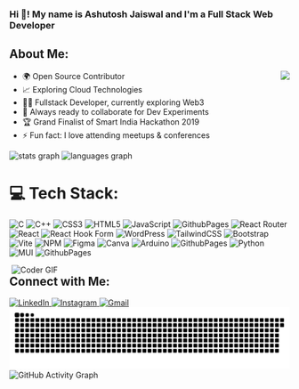 <h3 align="left">Hi 👋! My name is Ashutosh Jaiswal and I'm a Full Stack Web Developer</h3>


<h2 align="left">About Me:</h2>

<img align="right" height="150" src="https://media.tenor.com/stwEJrjgtwYAAAAj/wave-hi.gif" />
<ul>
  <li>🌍 Open Source Contributor</li>
  <li>📈 Exploring Cloud Technologies</li>
  <li>👨‍💻 Fullstack Developer, currently exploring Web3</li>
  <li>🚀 Always ready to collaborate for Dev Experiments</li>
  <li>🏆 Grand Finalist of Smart India Hackathon 2019</li>
  <li>⚡ Fun fact: I love attending meetups & conferences</li> 
</ul>

<div align="left" style="margin-bottom: 20px;">
  <img src="https://github-readme-stats.vercel.app/api?username=Ashutoshjaiswal975&show_icons=true&include_all_commits=true&count_private=true&theme=dracula" height="150" alt="stats graph" />
  <img src="https://github-readme-stats.vercel.app/api/top-langs?username=Ashutoshjaiswal975&layout=compact&theme=dracula" height="150" alt="languages graph" />
</div>

# 💻 Tech Stack:
![C](https://img.shields.io/badge/c-%2300599C.svg?style=for-the-badge&logo=c&logoColor=white) ![C++](https://img.shields.io/badge/c++-%2300599C.svg?style=for-the-badge&logo=c%2B%2B&logoColor=white) ![CSS3](https://img.shields.io/badge/css3-%231572B6.svg?style=for-the-badge&logo=css3&logoColor=white) ![HTML5](https://img.shields.io/badge/html5-%23E34F26.svg?style=for-the-badge&logo=html5&logoColor=white) ![JavaScript](https://img.shields.io/badge/javascript-%23323330.svg?style=for-the-badge&logo=javascript&logoColor=%23F7DF1E)  ![GithubPages](https://img.shields.io/badge/github%20pages-121013?style=for-the-badge&logo=github&logoColor=white) ![React Router](https://img.shields.io/badge/React_Router-CA4245?style=for-the-badge&logo=react-router&logoColor=white) ![React](https://img.shields.io/badge/react-%2320232a.svg?style=for-the-badge&logo=react&logoColor=%2361DAFB) ![React Hook Form](https://img.shields.io/badge/React%20Hook%20Form-%23EC5990.svg?style=for-the-badge&logo=reacthookform&logoColor=white) ![WordPress](https://img.shields.io/badge/WordPress-%23117AC9.svg?style=for-the-badge&logo=WordPress&logoColor=white)  ![TailwindCSS](https://img.shields.io/badge/tailwindcss-%2338B2AC.svg?style=for-the-badge&logo=tailwind-css&logoColor=white) ![Bootstrap](https://img.shields.io/badge/bootstrap-%238511FA.svg?style=for-the-badge&logo=bootstrap&logoColor=white) ![Vite](https://img.shields.io/badge/vite-%23646CFF.svg?style=for-the-badge&logo=vite&logoColor=white) ![NPM](https://img.shields.io/badge/NPM-%23CB3837.svg?style=for-the-badge&logo=npm&logoColor=white) ![Figma](https://img.shields.io/badge/figma-%23F24E1E.svg?style=for-the-badge&logo=figma&logoColor=white) ![Canva](https://img.shields.io/badge/Canva-%2300C4CC.svg?style=for-the-badge&logo=Canva&logoColor=white) ![Arduino](https://img.shields.io/badge/-Arduino-00979D?style=for-the-badge&logo=Arduino&logoColor=white) ![GithubPages](https://img.shields.io/badge/github%20pages-121013?style=for-the-badge&logo=github&logoColor=white) ![Python](https://img.shields.io/badge/python-3670A0?style=for-the-badge&logo=python&logoColor=ffdd54) ![MUI](https://img.shields.io/badge/MUI-%230081CB.svg?style=for-the-badge&logo=mui&logoColor=white) ![GithubPages](https://img.shields.io/badge/github%20pages-121013?style=for-the-badge&logo=github&logoColor=white)

<img align="right" src="https://media.giphy.com/media/SWoSkN6DxTszqIKEqv/giphy.gif" alt="Coder GIF" width="500">

<h2 align="left">Connect with Me:</h2>
<div align="">
  <a href="www.linkedin.com/in/ashujais186851231" target="_blank">
    <img src="https://img.shields.io/static/v1?message=LinkedIn&logo=linkedin&color=0077B5&style=for-the-badge" height="35" alt="LinkedIn" />
  </a>
    
  <a href="https://www.instagram.com/ashutosh_jaiswal975/?hl=en" target="_blank">
    <img src="https://img.shields.io/static/v1?message=Instagram&logo=instagram&color=E4405F&style=for-the-badge" height="35" alt="Instagram" />
  </a>
  
  <a href="mailto:ashutosh.jaiswal.a901@gmail.com">
    <img src="https://img.shields.io/static/v1?message=Gmail&logo=gmail&color=D14836&style=for-the-badge" height="35" alt="Gmail" />
  </a>
</div>

<img src="https://raw.githubusercontent.com/Ashutoshjaiswal975/Ashutoshjaiswal975/output/snake.svg" alt="Snake animation" />

<img src="https://github-readme-activity-graph.vercel.app/graph?username=Ashutoshjaiswal975&theme=dracula" alt="GitHub Activity Graph" />
